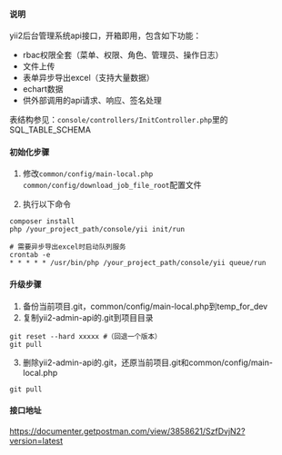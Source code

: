 #### 说明
yii2后台管理系统api接口，开箱即用，包含如下功能：
- rbac权限全套（菜单、权限、角色、管理员、操作日志）
- 文件上传
- 表单异步导出excel（支持大量数据）
- echart数据
- 供外部调用的api请求、响应、签名处理

表结构参见：`console/controllers/InitController.php`里的SQL_TABLE_SCHEMA

#### 初始化步骤

1. 修改`common/config/main-local.php` `common/config/download_job_file_root`配置文件

2. 执行以下命令
```
composer install
php /your_project_path/console/yii init/run

# 需要异步导出excel时启动队列服务
crontab -e
* * * * * /usr/bin/php /your_project_path/console/yii queue/run
```

#### 升级步骤
1. 备份当前项目.git，common/config/main-local.php到temp_for_dev
2. 复制yii2-admin-api的.git到项目目录
```
git reset --hard xxxxx #（回退一个版本）
git pull
```
3. 删除yii2-admin-api的.git，还原当前项目.git和common/config/main-local.php
```
git pull
```

#### 接口地址
https://documenter.getpostman.com/view/3858621/SzfDvjN2?version=latest